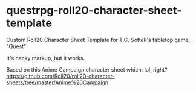 # questrpg-roll20-character-sheet-template
Custom Roll20 Character Sheet Template for T.C. Sottek's tabletop game, "Quest"

It's hacky markup, but it works.


Based on this Anime Campaign character sheet which: lol, right? https://github.com/Roll20/roll20-character-sheets/tree/master/Anime%20Campaign
